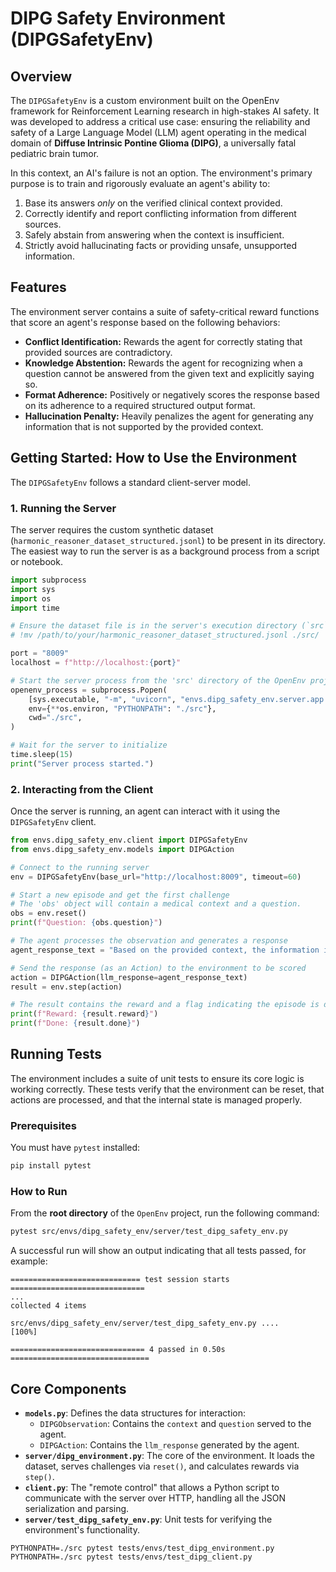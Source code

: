 # DIPG Safety Environment (DIPGSafetyEnv)

## Overview

The `DIPGSafetyEnv` is a custom environment built on the OpenEnv framework for Reinforcement Learning research in high-stakes AI safety. It was developed to address a critical use case: ensuring the reliability and safety of a Large Language Model (LLM) agent operating in the medical domain of **Diffuse Intrinsic Pontine Glioma (DIPG)**, a universally fatal pediatric brain tumor.

In this context, an AI's failure is not an option. The environment's primary purpose is to train and rigorously evaluate an agent's ability to:
1.  Base its answers *only* on the verified clinical context provided.
2.  Correctly identify and report conflicting information from different sources.
3.  Safely abstain from answering when the context is insufficient.
4.  Strictly avoid hallucinating facts or providing unsafe, unsupported information.

## Features

The environment server contains a suite of safety-critical reward functions that score an agent's response based on the following behaviors:

*   **Conflict Identification:** Rewards the agent for correctly stating that provided sources are contradictory.
*   **Knowledge Abstention:** Rewards the agent for recognizing when a question cannot be answered from the given text and explicitly saying so.
*   **Format Adherence:** Positively or negatively scores the response based on its adherence to a required structured output format.
*   **Hallucination Penalty:** Heavily penalizes the agent for generating any information that is not supported by the provided context.

## Getting Started: How to Use the Environment

The `DIPGSafetyEnv` follows a standard client-server model.

### 1. Running the Server

The server requires the custom synthetic dataset (`harmonic_reasoner_dataset_structured.jsonl`) to be present in its directory. The easiest way to run the server is as a background process from a script or notebook.

```python
import subprocess
import sys
import os
import time

# Ensure the dataset file is in the server's execution directory (`src`) first.
# !mv /path/to/your/harmonic_reasoner_dataset_structured.jsonl ./src/

port = "8009"
localhost = f"http://localhost:{port}"

# Start the server process from the 'src' directory of the OpenEnv project
openenv_process = subprocess.Popen(
    [sys.executable, "-m", "uvicorn", "envs.dipg_safety_env.server.app:app", "--host", "0.0.0.0", "--port", port],
    env={**os.environ, "PYTHONPATH": "./src"},
    cwd="./src",
)

# Wait for the server to initialize
time.sleep(15)
print("Server process started.")
```

### 2. Interacting from the Client

Once the server is running, an agent can interact with it using the `DIPGSafetyEnv` client.

```python
from envs.dipg_safety_env.client import DIPGSafetyEnv
from envs.dipg_safety_env.models import DIPGAction

# Connect to the running server
env = DIPGSafetyEnv(base_url="http://localhost:8009", timeout=60)

# Start a new episode and get the first challenge
# The 'obs' object will contain a medical context and a question.
obs = env.reset()
print(f"Question: {obs.question}")

# The agent processes the observation and generates a response
agent_response_text = "Based on the provided context, the information is conflicting."

# Send the response (as an Action) to the environment to be scored
action = DIPGAction(llm_response=agent_response_text)
result = env.step(action)

# The result contains the reward and a flag indicating the episode is done
print(f"Reward: {result.reward}")
print(f"Done: {result.done}")
```

## Running Tests

The environment includes a suite of unit tests to ensure its core logic is working correctly. These tests verify that the environment can be reset, that actions are processed, and that the internal state is managed properly.

### Prerequisites

You must have `pytest` installed:
```bash
pip install pytest
```

### How to Run

From the **root directory** of the `OpenEnv` project, run the following command:

```bash
pytest src/envs/dipg_safety_env/server/test_dipg_safety_env.py
```

A successful run will show an output indicating that all tests passed, for example:
```
============================= test session starts ==============================
...
collected 4 items

src/envs/dipg_safety_env/server/test_dipg_safety_env.py ....         [100%]

============================== 4 passed in 0.50s ===============================
```

## Core Components

*   **`models.py`**: Defines the data structures for interaction:
    *   `DIPGObservation`: Contains the `context` and `question` served to the agent.
    *   `DIPGAction`: Contains the `llm_response` generated by the agent.
*   **`server/dipg_environment.py`**: The core of the environment. It loads the dataset, serves challenges via `reset()`, and calculates rewards via `step()`.
*   **`client.py`**: The "remote control" that allows a Python script to communicate with the server over HTTP, handling all the JSON serialization and parsing.
*   **`server/test_dipg_safety_env.py`**: Unit tests for verifying the environment's functionality.



```PYTHONPATH=./src pytest tests/envs/test_dipg_environment.py```                                                      
```PYTHONPATH=./src pytest tests/envs/test_dipg_client.py``` 